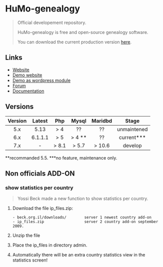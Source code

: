 # HuMo-genealogy

>
> Official developement repository.
>
> HuMo-genealogy is free and open-source genealogy software.
>
> You can download the current production version [here](https://humo-gen.com/wp/humo-genealogy-download/).
>

## Links

- [Website](https://humo-gen.com)
- [Demo website](https://humo-gen.com/humo-gen/)
- [Demo as wordpress module](https://humo-gen.com/wp/humo-genealogy-demo/)
- [Forum](https://humo-gen.com/wp/humo-genealogy-forum/)
- [Documentation](https://humo-gen.com/wp/humo-genealogy-manual/)

## Versions

|  Version  |  Latest  |   Php   |  Mysql  | Maridbd |      Stage      |
|:---------:|:--------:|:-------:|:-------:|:-------:|:---------------:|
|    5.x    |   5.13   |   > 4   |   ??    |   ??    |   unmaintened   |
|    6.x    |  6.1.1.1 |   > 5   |  > 4 ** |   ??    |    current***   |
|    7.x    |     -    |  > 8.1  |  > 5.7  | > 10.6  |     develop     |

**recommanded 5.5.
***no feature, maintenance only.

## Non officials ADD-ON

### show statistics per country

> Yossi Beck made a new function to show statistics per country.

1. Download the file ip_files.zip:

   ```text
   - beck.org.il/downloads/        server 1 newest country add-on
   - ip_files.zip                  server 2 country add-on september 2009.
   ```

2. Unzip the file
3. Place the ip_files in directory admin.
4. Automatically there will be an extra country statistics view in the statistics screen!
